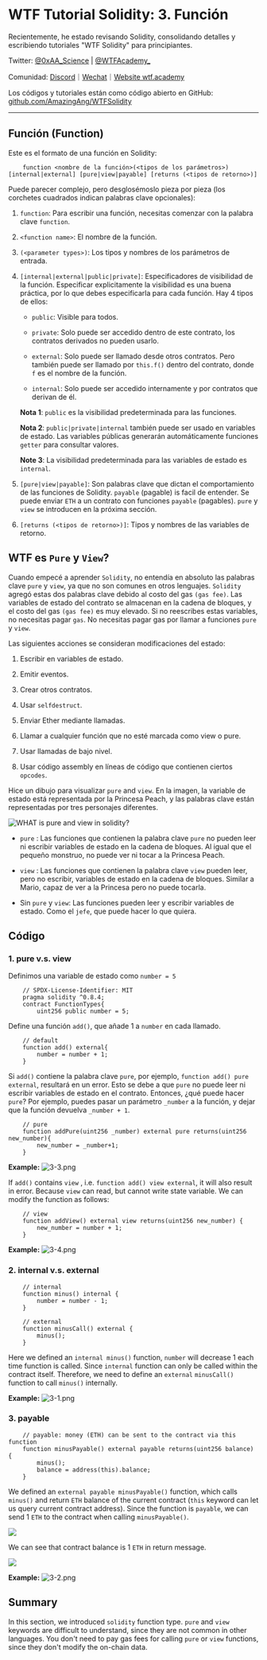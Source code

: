 #  WTF Tutorial Solidity: 3. Función

Recientemente, he estado revisando Solidity, consolidando detalles y escribiendo tutoriales "WTF Solidity" para principiantes.

Twitter: [@0xAA_Science](https://twitter.com/0xAA_Science) | [@WTFAcademy_](https://twitter.com/WTFAcademy_)

Comunidad: [Discord](https://discord.gg/5akcruXrsk)｜[Wechat](https://docs.google.com/forms/d/e/1FAIpQLSe4KGT8Sh6sJ7hedQRuIYirOoZK_85miz3dw7vA1-YjodgJ-A/viewform?usp=sf_link)｜[Website wtf.academy](https://wtf.academy)

Los códigos y tutoriales están como código abierto en GitHub: [github.com/AmazingAng/WTFSolidity](https://github.com/AmazingAng/WTFSolidity)


---

## Función (Function)

Este es el formato de una función en Solidity:

```solidity
    function <nombre de la función>(<tipos de los parámetros>) [internal|external] [pure|view|payable] [returns (<tipos de retorno>)]
```

Puede parecer complejo, pero desglosémoslo pieza por pieza (los corchetes cuadrados indican palabras clave opcionales):


1. `function`: Para escribir una función, necesitas comenzar con la palabra clave `function`.

2. `<function name>`: El nombre de la función.

3. `(<parameter types>)`: Los tipos y nombres de los parámetros de entrada.

3. `[internal|external|public|private]`: Especificadores de visibilidad de la función. Especificar explicitamente la visibilidad es una buena práctica, por lo que debes especificarla para cada función. Hay 4 tipos de ellos:

   - `public`: Visible para todos.

   - `private`: Solo puede ser accedido dentro de este contrato, los contratos derivados no pueden usarlo.

   - `external`: Solo puede ser llamado desde otros contratos. Pero también puede ser llamado por `this.f()` dentro del contrato, donde `f` es el nombre de la función.

   - `internal`: Solo puede ser accedido internamente y por contratos que derivan de él.

    **Nota 1**: `public` es la visibilidad predeterminada para las funciones.
    
    **Nota 2**: `public|private|internal` también puede ser usado en variables de estado. Las variables públicas generarán automáticamente funciones `getter` para consultar valores.
    
    **Note 3**: La visibilidad predeterminada para las variables de estado es `internal`.

4. `[pure|view|payable]`: Son palabras clave que dictan el comportamiento de las funciones de Solidity. `payable` (pagable) is facil de entender. Se puede enviar `ETH` a un contrato con funciones `payable` (pagables). `pure` y `view` se introducen en la próxima sección.

5. `[returns (<tipos de retorno>)]`: Tipos y nombres de las variables de retorno.

## WTF es `Pure` y `View`?

Cuando empecé a aprender `Solidity`, no entendía en absoluto las palabras clave `pure` y `view`, ya que no son comunes en otros lenguajes. `Solidity` agregó estas dos palabras clave debido al costo del gas `(gas fee)`. Las variables de estado del contrato se almacenan en la cadena de bloques, y el costo del gas `(gas fee)` es muy elevado. Si no reescribes estas variables, no necesitas pagar `gas`. No necesitas pagar gas por llamar a funciones `pure` y `view`.

Las siguientes acciones se consideran modificaciones del estado:

1. Escribir en variables de estado.

2. Emitir eventos.

3. Crear otros contratos.

4. Usar `selfdestruct`.

5. Enviar Ether mediante llamadas.

6. Llamar a cualquier función que no esté marcada como view o pure.

7. Usar llamadas de bajo nivel.

8. Usar código assembly en líneas de código que contienen ciertos `opcodes`.


Hice un dibujo para visualizar `pure` and `view`. En la imagen, la variable de estado está representada por la Princesa Peach, y las palabras clave están representadas por tres personajes diferentes.

![WHAT is pure and view in solidity?](https://images.mirror-media.xyz/publication-images/1B9kHsTYnDY_QURSWMmPb.png?height=1028&width=1758)

- `pure` : Las funciones que contienen la palabra clave `pure` no pueden leer ni escribir variables de estado en la cadena de bloques. Al igual que el pequeño monstruo, no puede ver ni tocar a la Princesa Peach.

- `view` : Las funciones que contienen la palabra clave `view` pueden leer, pero no escribir, variables de estado en la cadena de bloques. Similar a Mario, capaz de ver a la Princesa pero no puede tocarla.

- Sin `pure` y `view`: Las funciones pueden leer y escribir variables de estado. Como el `jefe`, que puede hacer lo que quiera.

## Código

### 1. pure v.s. view

Definimos una variable de estado como `number = 5`

```solidity
    // SPDX-License-Identifier: MIT
    pragma solidity ^0.8.4;
    contract FunctionTypes{
        uint256 public number = 5;
```

Define una función `add()`, que añade 1 a `number` en cada llamado.

```solidity
    // default
    function add() external{
        number = number + 1;
    }
```

Si `add()` contiene la palabra clave `pure`, por ejemplo, `function add() pure external`, resultará en un error. Esto se debe a que `pure` no puede leer ni escribir variables de estado en el contrato. Entonces, ¿qué puede hacer `pure`? Por ejemplo, puedes pasar un parámetro `_number` a la función, y dejar que la función devuelva `_number + 1`.

```solidity
    // pure
    function addPure(uint256 _number) external pure returns(uint256 new_number){
        new_number = _number+1;
    }
```

**Example:**
![3-3.png](./img/3-3.png)

If `add()` contains `view` , i.e. `function add() view external`, it will also result in error. Because `view` can read, but cannot write state variable. We can modify the function as follows:

```solidity
    // view
    function addView() external view returns(uint256 new_number) {
        new_number = number + 1;
    }
```

**Example:**
![3-4.png](./img/3-4.png)

### 2. internal v.s. external

```solidity
    // internal
    function minus() internal {
        number = number - 1;
    }

    // external
    function minusCall() external {
        minus();
    }
```

Here we defined an `internal minus()` function, `number` will decrease 1 each time function is called. Since `internal` function can only be called within the contract itself. Therefore, we need to define an `external` `minusCall()` function to call `minus()` internally.

**Example:**
![3-1.png](./img/3-1.png)

### 3. payable

```solidity
    // payable: money (ETH) can be sent to the contract via this function
    function minusPayable() external payable returns(uint256 balance) {
        minus();
        balance = address(this).balance;
    }
```

We defined an `external payable minusPayable()` function, which calls `minus()` and return `ETH` balance of the current contract (`this` keyword can let us query current contract address). Since the function is `payable`, we can send 1 `ETH` to the contract when calling `minusPayable()`.

![](https://images.mirror-media.xyz/publication-images/ETDPN8myq7jFfAL8CUAFt.png?height=148&width=588)

We can see that contract balance is 1 `ETH` in return message.

![](https://images.mirror-media.xyz/publication-images/nGZ2pz0MvzgXuKrENJPYf.png?height=128&width=1130)

**Example:**
![3-2.png](./img/3-2.png)

## Summary

In this section, we introduced `solidity` function type. `pure` and `view` keywords are difficult to understand, since they are not common in other languages. You don't need to pay gas fees for calling `pure` or `view` functions, since they don't modify the on-chain data.
